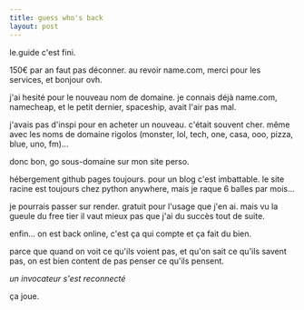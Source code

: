 ```yaml
---
title: guess who's back
layout: post
---
```


le.guide c'est fini.

150€ par an faut pas déconner.
au revoir name.com,
merci pour les services,
et bonjour ovh.

j'ai hesité pour le nouveau nom de domaine.
je connais déjà name.com, namecheap, et le petit dernier,
spaceship, avait l'air pas mal.

j'avais pas d'inspi pour en acheter un nouveau.
c'était souvent cher.
même avec les noms de domaine rigolos (monster, lol, tech, one, casa, ooo, pizza, blue, uno, fm)...

donc bon, go sous-domaine sur mon site perso.

hébergement github pages toujours.
pour un blog c'est imbattable.
le site racine est toujours chez python anywhere,
mais je raque 6 balles par mois...

je pourrais passer sur render.
gratuit pour l'usage que j'en ai.
mais vu la gueule du free tier il vaut mieux pas
que j'ai du succès tout de suite.

enfin...
on est back online,
c'est ça qui compte et ça fait du bien.

parce que quand on voit ce qu'ils voient pas,
et qu'on sait ce qu'ils savent pas,
on est bien content de pas penser ce qu'ils pensent.

*un invocateur s'est reconnecté*

ça joue.